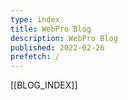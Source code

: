 ```yaml
---
type: index
title: WebPro Blog
description: WebPro Blog
published: 2022-02-26
prefetch: /
---
```


[[BLOG_INDEX]]
